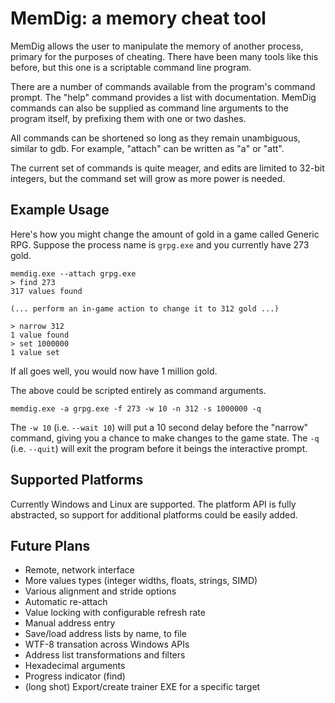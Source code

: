 # MemDig: a memory cheat tool

MemDig allows the user to manipulate the memory of another process,
primary for the purposes of cheating. There have been many tools like
this before, but this one is a scriptable command line program.

There are a number of commands available from the program's command
prompt. The "help" command provides a list with documentation. MemDig
commands can also be supplied as command line arguments to the program
itself, by prefixing them with one or two dashes.

All commands can be shortened so long as they remain unambiguous,
similar to gdb. For example, "attach" can be written as "a" or "att".

The current set of commands is quite meager, and edits are limited to
32-bit integers, but the command set will grow as more power is
needed.

## Example Usage

Here's how you might change the amount of gold in a game called
Generic RPG. Suppose the process name is `grpg.exe` and you currently
have 273 gold.

    memdig.exe --attach grpg.exe
    > find 273
    317 values found

    (... perform an in-game action to change it to 312 gold ...)

    > narrow 312
    1 value found
    > set 1000000
    1 value set

If all goes well, you would now have 1 million gold.

The above could be scripted entirely as command arguments.

    memdig.exe -a grpg.exe -f 273 -w 10 -n 312 -s 1000000 -q

The `-w 10` (i.e. `--wait 10`) will put a 10 second delay before the
"narrow" command, giving you a chance to make changes to the game
state. The `-q` (i.e. `--quit`) will exit the program before it beings
the interactive prompt.

## Supported Platforms

Currently Windows and Linux are supported. The platform API is fully
abstracted, so support for additional platforms could be easily added.

## Future Plans

* Remote, network interface
* More values types (integer widths, floats, strings, SIMD)
* Various alignment and stride options
* Automatic re-attach
* Value locking with configurable refresh rate
* Manual address entry
* Save/load address lists by name, to file
* WTF-8 transation across Windows APIs
* Address list transformations and filters
* Hexadecimal arguments
* Progress indicator (find)
* (long shot) Export/create trainer EXE for a specific target
